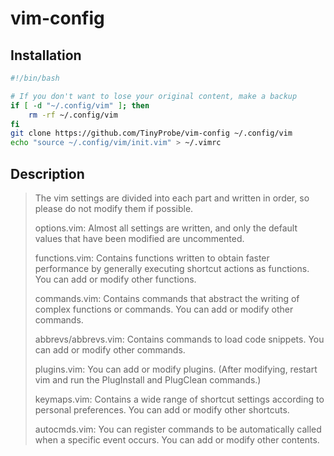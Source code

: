 # vim-config

## Installation
```bash
#!/bin/bash

# If you don't want to lose your original content, make a backup
if [ -d "~/.config/vim" ]; then
    rm -rf ~/.config/vim
fi
git clone https://github.com/TinyProbe/vim-config ~/.config/vim
echo "source ~/.config/vim/init.vim" > ~/.vimrc
```

## Description
> The vim settings are divided into each part and written in order, so please do
> not modify them if possible.
> 
> options.vim: Almost all settings are written, and only the default values that
> have been modified are uncommented.
> 
> functions.vim: Contains functions written to obtain faster performance by
> generally executing shortcut actions as functions. You can add or modify other
> functions.
> 
> commands.vim: Contains commands that abstract the writing of complex functions
> or commands. You can add or modify other commands.
> 
> abbrevs/abbrevs.vim: Contains commands to load code snippets. You can add or
> modify other commands.
> 
> plugins.vim: You can add or modify plugins. (After modifying, restart vim and
> run the PlugInstall and PlugClean commands.)
> 
> keymaps.vim: Contains a wide range of shortcut settings according to personal
> preferences. You can add or modify other shortcuts.
> 
> autocmds.vim: You can register commands to be automatically called when a
> specific event occurs. You can add or modify other contents.
